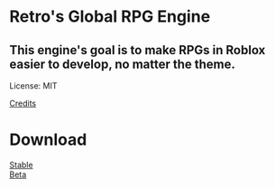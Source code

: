 # Retro's Global RPG Engine
## This engine's goal is to make RPGs in Roblox easier to develop, no matter the theme.

License: MIT

[Credits](credits.md)<br>

# Download

[Stable](OpenSourceEngine.rbxmx)<br>
[Beta](RPGEngineBeta.rbxmx)
